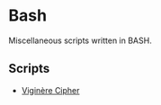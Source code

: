 Bash
====

Miscellaneous scripts written in BASH.

Scripts
-------

* [Viginère Cipher](viginere.sh)
